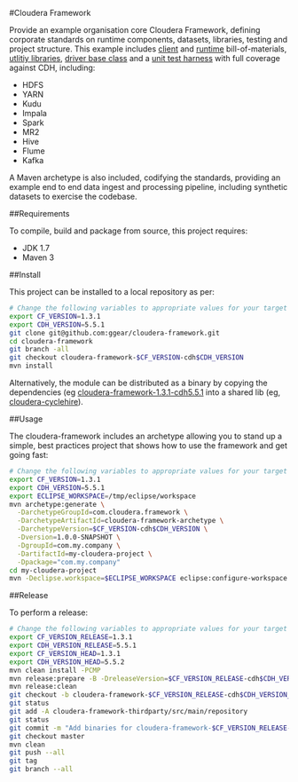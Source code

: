 #Cloudera Framework

Provide an example organisation core Cloudera Framework, defining corporate standards on runtime components, datasets, libraries, testing and project structure. This example includes [client](https://github.com/ggear/cloudera-framework/tree/master/cloudera-framework-client) and [runtime](https://github.com/ggear/cloudera-framework/tree/master/cloudera-framework-runtime) bill-of-materials, [utlitiy libraries](https://github.com/ggear/cloudera-framework/tree/master/cloudera-framework-common/src/main/java/com/cloudera/framework/common), [driver base class](https://github.com/ggear/cloudera-framework/tree/master/cloudera-framework-common/src/main/java/com/cloudera/framework/common/Driver.java) and a [unit test harness](https://github.com/ggear/cloudera-framework/tree/master/cloudera-framework-testing/src/test/java/com/cloudera/framework/test) with full coverage against CDH, including:

* HDFS
* YARN
* Kudu
* Impala
* Spark
* MR2
* Hive
* Flume
* Kafka

A Maven archetype is also included, codifying the standards, providing an example end to end data ingest and processing pipeline, including synthetic datasets to exercise the codebase.

##Requirements

To compile, build and package from source, this project requires:

* JDK 1.7
* Maven 3

##Install

This project can be installed to a local repository as per:

```bash
# Change the following variables to appropriate values for your target environment
export CF_VERSION=1.3.1
export CDH_VERSION=5.5.1
git clone git@github.com:ggear/cloudera-framework.git
cd cloudera-framework
git branch -all
git checkout cloudera-framework-$CF_VERSION-cdh$CDH_VERSION
mvn install
```

Alternatively, the module can be distributed as a binary by copying the dependencies (eg [cloudera-framework-1.3.1-cdh5.5.1](https://github.com/ggear/cloudera-framework/tree/cloudera-framework-1.2.5-cdh5.5.1/cloudera-framework-repo/cloudera-framework-repo-external/src/main/repository) into a shared lib (eg, [cloudera-cyclehire](https://github.com/ggear/cloudera-cyclehire)).

##Usage

The cloudera-framework includes an archetype allowing you to stand up a simple, best practices project that shows how to use the framework and get going fast:

```bash
# Change the following variables to appropriate values for your target environment
export CF_VERSION=1.3.1
export CDH_VERSION=5.5.1
export ECLIPSE_WORKSPACE=/tmp/eclipse/workspace
mvn archetype:generate \
  -DarchetypeGroupId=com.cloudera.framework \
  -DarchetypeArtifactId=cloudera-framework-archetype \
  -DarchetypeVersion=$CF_VERSION-cdh$CDH_VERSION \
  -Dversion=1.0.0-SNAPSHOT \
  -DgroupId=com.my.company \
  -DartifactId=my-cloudera-project \
  -Dpackage="com.my.company"
cd my-cloudera-project
mvn -Declipse.workspace=$ECLIPSE_WORKSPACE eclipse:configure-workspace eclipse:eclipse clean install
```

##Release

To perform a release:

```bash
# Change the following variables to appropriate values for your target environment
export CF_VERSION_RELEASE=1.3.1
export CDH_VERSION_RELEASE=5.5.1
export CF_VERSION_HEAD=1.3.1
export CDH_VERSION_HEAD=5.5.2
mvn clean install -PCMP
mvn release:prepare -B -DreleaseVersion=$CF_VERSION_RELEASE-cdh$CDH_VERSION_RELEASE -DdevelopmentVersion=$CF_VERSION_HEAD-cdh$CDH_VERSION_HEAD-SNAPSHOT
mvn release:clean
git checkout -b cloudera-framework-$CF_VERSION_RELEASE-cdh$CDH_VERSION_RELEASE cloudera-framework-$CF_VERSION_RELEASE-cdh$CDH_VERSION_RELEASE
git status
git add -A cloudera-framework-thirdparty/src/main/repository
git status
git commit -m "Add binaries for cloudera-framework-$CF_VERSION_RELEASE-cdh$CDH_VERSION_RELEASE"
git checkout master
mvn clean
git push --all
git tag
git branch --all
```
